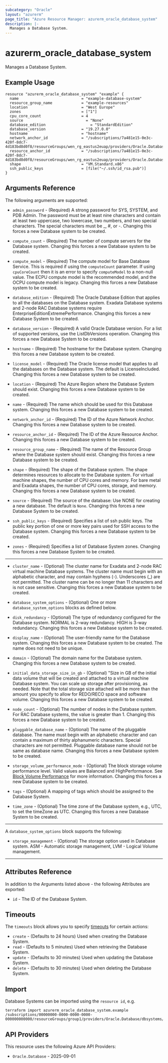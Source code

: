 ```yaml
---
subcategory: "Oracle"
layout: "azurerm"
page_title: "Azure Resource Manager: azurerm_oracle_database_system"
description: |-
  Manages a Database System.
---
```


# azurerm_oracle_database_system

Manages a Database System.

## Example Usage

```hcl
resource "azurerm_oracle_database_system" "example" {
  name                            = "example-database-system"
  resource_group_name             = "example-resources"
  location                        = "West Europe"
  zones                           = ["1"]
  cpu_core_count                  = 4
  source                  		    = "None"
  database_edition      		      = "StandardEdition"
  database_version	              = "19.27.0.0"
  hostname                        = "hostname"
  network_anchor_id               = "/subscriptions/7a481e15-0e3c-420f-8dc7-4d183bd8d0f8/resourceGroups/wen_rg_eastus2euap/providers/Oracle.Database/networkAnchors/NetworkAnchorRegion1"
  resource_anchor_id              = "/subscriptions/7a481e15-0e3c-420f-8dc7-4d183bd8d0f8/resourceGroups/wen_rg_eastus2euap/providers/Oracle.Database/resourceAnchors/ResourceAnchorRegion1"
  shape                        	  = "VM.Standard.x86"
  ssh_public_keys                 = [file("~/.ssh/id_rsa.pub")]
}
```

## Arguments Reference

The following arguments are supported:

* `admin_password` - (Required) A strong password for SYS, SYSTEM, and PDB Admin. The password must be at least nine characters and contain at least two uppercase, two lowercase, two numbers, and two special characters. The special characters must be _, #, or -. Changing this forces a new Database system to be created.

* `compute_count` - (Required) The number of compute servers for the Database system. Changing this forces a new Database system to be created.

* `compute_model` - (Required) The compute model for Base Database Service. This is required if using the `computeCount` parameter. If using `cpuCoreCount` then it is an error to specify `computeModel` to a non-null value. The ECPU compute model is the recommended model, and the OCPU compute model is legacy. Changing this forces a new Database system to be created.

* `database_edition` - (Required) The Oracle Database Edition that applies to all the databases on the Database system. Exadata Database systems and 2-node RAC Database systems require EnterpriseEditionExtremePerformance.
Changing this forces a new Database System to be created.

* `database_version` - (Required) A valid Oracle Database version. For a list of supported versions, use the ListDbVersions operation. Changing this forces a new Database System to be created.

* `hostname` - (Required) The hostname for the Database system. Changing this forces a new Database system to be created.

* `license_model` - (Required) The Oracle license model that applies to all the databases on the Database system. The default is LicenseIncluded. Changing this forces a new Database system to be created.

* `location` - (Required) The Azure Region where the Database System should exist. Changing this forces a new Database system to be created.

* `name` - (Required) The name which should be used for this Database system. Changing this forces a new Database system to be created.

* `network_anchor_id` - (Required) The ID of the Azure Network Anchor. Changing this forces a new Database system to be created.

* `resource_anchor_id` - (Required) The ID of the Azure Resource Anchor. Changing this forces a new Database system to be created.

* `resource_group_name` - (Required) The name of the Resource Group where the Database system should exist. Changing this forces a new Database system to be created.

* `shape` - (Required) The shape of the Database system. The shape determines resources to allocate to the Database system. For virtual machine shapes, the number of CPU cores and memory. For bare metal and Exadata shapes, the number of CPU cores, storage, and memory. Changing this forces a new Database system to be created.

* `source` - (Required) The source of the database: Use NONE for creating a new database. The default is `None`. Changing this forces a new Database System to be created.

* `ssh_public_keys` - (Required) Specifies a list of ssh public keys. The public key portion of one or more key pairs used for SSH access to the Database system. Changing this forces a new Database system to be created.

* `zones` - (Required) Specifies a list of Database System zones. Changing this forces a new Database System to be created.

---

* `cluster_name` - (Optional) The cluster name for Exadata and 2-node RAC virtual machine Database systems. The cluster name must begin with an alphabetic character, and may contain hyphens (-). Underscores (_) are not permitted. The cluster name can be no longer than 11 characters and is not case sensitive. Changing this forces a new Database system to be created.

* `database_system_options` - (Optional) One or more `database_system_options` blocks as defined below.

* `disk_redundancy` - (Optional) The type of redundancy configured for the Database system. NORMAL is 2-way redundancy. HIGH is 3-way redundancy. Changing this forces a new Database system to be created.

* `display_name` - (Optional) The user-friendly name for the Database system. Changing this forces a new Database system to be created. The name does not need to be unique.

* `domain` - (Optional) The domain name for the Database system. Changing this forces a new Database system to be created.

* `initial_data_storage_size_in_gb` - (Optional) "Size in GB of the initial data volume that will be created and attached to a virtual machine Database system. You can scale up storage after provisioning, as needed. Note that the total storage size attached will be more than the amount you specify to allow for REDO/RECO space and software volume. Changing this forces a new Database system to be created.

* `node_count` - (Optional) The number of nodes in the Database system. For RAC Database systems, the value is greater than 1. Changing this forces a new Database system to be created.

* `pluggable_database_name` - (Optional) The name of the pluggable database. The name must begin with an alphabetic character and can contain a maximum of thirty alphanumeric characters. Special characters are not permitted. Pluggable database name should not be same as database name. Changing this forces a new Database system to be created.

* `storage_volume_performance_mode` - (Optional) The block storage volume performance level. Valid values are Balanced and HighPerformance. See [Block Volume Performance](/Content/Block/Concepts/blockvolumeperformance.htm) for more information. Changing this forces a new Database system to be created.

* `tags` - (Optional) A mapping of tags which should be assigned to the Database System.

* `time_zone` - (Optional) The time zone of the Database system, e.g., UTC, to set the timeZone as UTC. Changing this forces a new Database System to be created.

---

A `database_system_options` block supports the following:

* `storage_management` - (Optional) The storage option used in Database system. ASM - Automatic storage management, LVM - Logical Volume management.

---

## Attributes Reference

In addition to the Arguments listed above - the following Attributes are exported: 

* `id` - The ID of the Database System.

## Timeouts

The `timeouts` block allows you to specify [timeouts](https://developer.hashicorp.com/terraform/language/resources/configure#define-operation-timeouts) for certain actions:

* `create` - (Defaults to 24 hours) Used when creating the Database System.
* `read` - (Defaults to 5 minutes) Used when retrieving the Database System.
* `update` - (Defaults to 30 minutes) Used when updating the Database System.
* `delete` - (Defaults to 30 minutes) Used when deleting the Database System.

## Import

Database Systems can be imported using the `resource id`, e.g.

```shell
terraform import azurerm_oracle_database_system.example /subscriptions/00000000-0000-0000-0000-000000000000/resourceGroups/group1/providers/Oracle.Database/dbsystems/example
```

## API Providers
<!-- This section is generated, changes will be overwritten -->
This resource uses the following Azure API Providers:

* `Oracle.Database` - 2025-09-01
